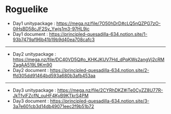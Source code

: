 # Roguelike

* Day1 unitypackage : https://mega.nz/file/7O50hDrD#cLQ5nQZPG7zO-0iHsBD58cJF2Sy_Ywjs1m3-97HL9ic
* Day1 document : https://principled-quesadilla-634.notion.site/1-93b7479af96b41b19b9d40ea708cafc3

--------------------------------------------------------------------------------------------------------------------------------

* Day2 unitypackage : https://mega.nz/file/DC40VD5Q#o_KHKJKUV7Hd_dPqKWs2angVj2cRMZagAA519L9Km90
* Day2 document : https://principled-quesadilla-634.notion.site/2-ffd305dd91464bd593a680b3afb453aa

--------------------------------------------------------------------------------------------------------------------------------

* Day3 unitypackage : https://mega.nz/file/2CYRhDKZ#iTe0CyZZ8U77R-JkTfvlFZcfN_ouHF4KyB9KTkrS4PM
* Day3 document : https://principled-quesadilla-634.notion.site/3-3a7e601cb3d14db49071eec2f9b51b72

